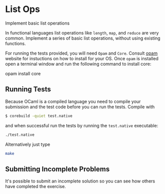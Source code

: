 # List Ops

Implement basic list operations

In functional languages list operations like `length`, `map`, and
`reduce` are very common. Implement a series of basic list operations,
without using existing functions.

For running the tests provided, you will need `Opam` and `Core`. Consult [opam](https://opam.ocaml.org) website for instuctions on how to install for your OS. Once `opam` is installed open a terminal window and run the following command to install core:

opam install core

## Running Tests

Because OCaml is a compiled language you need to compile your submission and the test code before you can run the tests. Compile with

```bash
$ corebuild -quiet test.native
```

and when successful run the tests by running the `test.native` executable:

```bash
./test.native
```

Alternatively just type

```bash
make
```



## Submitting Incomplete Problems
It's possible to submit an incomplete solution so you can see how others have completed the exercise.


